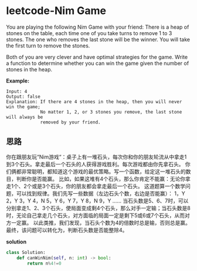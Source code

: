 # leetcode-Nim Game

You are playing the following Nim Game with your friend: There is a heap of stones on the table, each time one of you take turns to remove 1 to 3 stones. The one who removes the last stone will be the winner. You will take the first turn to remove the stones.

Both of you are very clever and have optimal strategies for the game. Write a function to determine whether you can win the game given the number of stones in the heap.

**Example:**

```
Input: 4
Output: false 
Explanation: If there are 4 stones in the heap, then you will never win the game;
             No matter 1, 2, or 3 stones you remove, the last stone will always be 
             removed by your friend.
```

## 思路

你在跟朋友玩“Nim游戏“：桌子上有一堆石头，每次你和你的朋友轮流从中拿走1到3个石头。拿走最后一个石头的人获得游戏胜利。每次游戏都由你先拿石头。 
你们俩都非常聪明，都知道这个游戏的最优策略。写一个函数，给定这一堆石头的数目，判断你是否能赢。 
比如，如果这堆有4个石头，那么你肯定不能赢：无论你拿走1个、2个或是3个石头，你的朋友都会拿走最后一个石头。
这道题算一个数学问题，可以找到规律。我们先写一些数据（左边石头个数，右边是否能赢）： 
1，Y 
2，Y 
3，Y 
4，N 
5，Y 
6，Y 
7，Y 
8，N 
9，Y 
…… 
当石头数是5、6、7时，可以分别拿走1、2、3个石头，使局面变成剩4个石头，那么对手一定输；当石头数是8时，无论自己拿走几个石头，对方面临的局面一定是剩下5或6或7个石头，从而对方一定赢。 
以此类推，我们发现，当石头个数为4的倍数时总是输，否则总是赢。 
最终，该问题可以转化为，判断石头数是否能整除4。

**solution**

```python
class Solution:
    def canWinNim(self, n: int) -> bool:
        return n%4!=0
```

